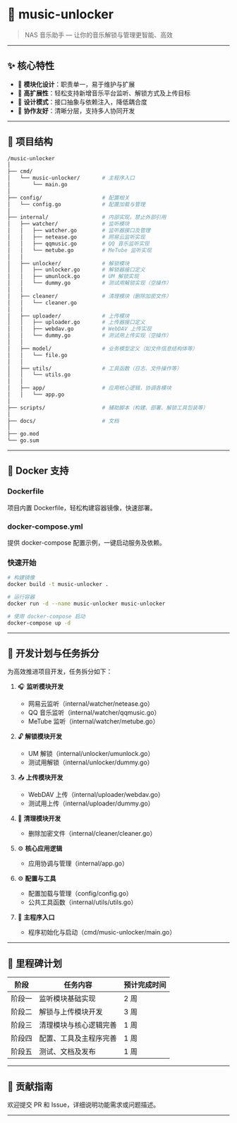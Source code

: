 # 🎵 music-unlocker

> NAS 音乐助手 — 让你的音乐解锁与管理更智能、高效

---

## ✨ 核心特性

- 🔧 **模块化设计**：职责单一，易于维护与扩展  
- 🚀 **高扩展性**：轻松支持新增音乐平台监听、解锁方式及上传目标  
- 🧩 **设计模式**：接口抽象与依赖注入，降低耦合度  
- 🤝 **协作友好**：清晰分层，支持多人协同开发  

---

## 📁 项目结构

```bash
/music-unlocker
│
├── cmd/
│   └── music-unlocker/       # 主程序入口
│       └── main.go
│
├── config/                   # 配置相关
│   └── config.go             # 配置加载与管理
│
├── internal/                 # 内部实现，禁止外部引用
│   ├── watcher/              # 监听模块
│   │   ├── watcher.go        # 监听器接口及管理
│   │   ├── netease.go        # 网易云监听实现
│   │   ├── qqmusic.go        # QQ 音乐监听实现
│   │   └── metube.go         # MeTube 监听实现
│   │
│   ├── unlocker/             # 解锁模块
│   │   ├── unlocker.go       # 解锁器接口定义
│   │   ├── umunlock.go       # UM 解锁实现
│   │   └── dummy.go          # 测试用解锁实现（空操作）
│   │
│   ├── cleaner/              # 清理模块（删除加密文件）
│   │   └── cleaner.go
│   │
│   ├── uploader/             # 上传模块
│   │   ├── uploader.go       # 上传器接口定义
│   │   ├── webdav.go         # WebDAV 上传实现
│   │   └── dummy.go          # 测试用上传实现（空操作）
│   │
│   ├── model/                # 业务模型定义（如文件信息结构体等）
│   │   └── file.go
│   │
│   ├── utils/                # 工具函数（日志、文件操作等）
│   │   └── utils.go
│   │
│   ├── app/                  # 应用核心逻辑，协调各模块
│   │   └── app.go
│
├── scripts/                  # 辅助脚本（构建、部署、解锁工具包装等）
│
├── docs/                     # 文档
│
├── go.mod
└── go.sum
```

---

## 🐳 Docker 支持

### Dockerfile

项目内置 Dockerfile，轻松构建容器镜像，快速部署。

### docker-compose.yml

提供 docker-compose 配置示例，一键启动服务及依赖。

### 快速开始

```bash
# 构建镜像
docker build -t music-unlocker .

# 运行容器
docker run -d --name music-unlocker music-unlocker

# 使用 docker-compose 启动
docker-compose up -d
```

---

## 🚧 开发计划与任务拆分

为高效推进项目开发，任务拆分如下：

1. 🎧 **监听模块开发**  
   - 网易云监听（internal/watcher/netease.go）  
   - QQ 音乐监听（internal/watcher/qqmusic.go）  
   - MeTube 监听（internal/watcher/metube.go）  

2. 🔓 **解锁模块开发**  
   - UM 解锁（internal/unlocker/umunlock.go）  
   - 测试用解锁（internal/unlocker/dummy.go）  

3. 📤 **上传模块开发**  
   - WebDAV 上传（internal/uploader/webdav.go）  
   - 测试用上传（internal/uploader/dummy.go）  

4. 🧹 **清理模块开发**  
   - 删除加密文件（internal/cleaner/cleaner.go）  

5. ⚙️ **核心应用逻辑**  
   - 应用协调与管理（internal/app.go）  

6. ⚙️ **配置与工具**  
   - 配置加载与管理（config/config.go）  
   - 公共工具函数（internal/utils/utils.go）  

7. 🚀 **主程序入口**  
   - 程序初始化与启动（cmd/music-unlocker/main.go）  

---

## 📅 里程碑计划

| 阶段   | 任务内容               | 预计完成时间 |
|--------|------------------------|--------------|
| 阶段一 | 监听模块基础实现       | 2 周         |
| 阶段二 | 解锁与上传模块开发     | 3 周         |
| 阶段三 | 清理模块与核心逻辑完善 | 1 周         |
| 阶段四 | 配置、工具及主程序完善 | 1 周         |
| 阶段五 | 测试、文档及发布       | 1 周         |

---

## 🤝 贡献指南

欢迎提交 PR 和 Issue，详细说明功能需求或问题描述。

---
